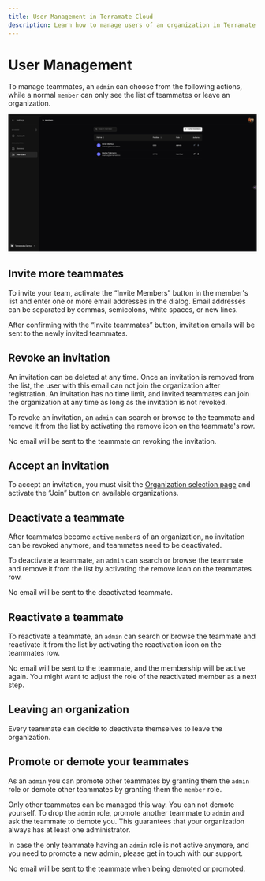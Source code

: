 ```yaml
---
title: User Management in Terramate Cloud
description: Learn how to manage users of an organization in Terramate Cloud.
---
```


# User Management

To manage teammates, an `admin` can choose from the following actions, while a normal `member` can only see the list of teammates or leave an organization.

![Terramate Cloud Organization User Management](../assets/organization-user-management.png "Terramate Cloud Organization User Management")

## Invite more teammates

To invite your team, activate the “Invite Members” button in the member's list and enter one or more email addresses in the dialog. Email addresses can be separated by commas, semicolons, white spaces, or new lines.

After confirming with the “Invite teammates” button, invitation emails will be sent to the newly invited teammates.

## Revoke an invitation

An invitation can be deleted at any time. Once an invitation is removed from the list, the user with this email can not join the organization after registration. An invitation has no time limit, and invited teammates can join the organization at any time as long as the invitation is not revoked.

To revoke an invitation, an `admin` can search or browse to the teammate and remove it from the list by activating the remove icon on the teammate's row.

No email will be sent to the teammate on revoking the invitation.

## Accept an invitation

To accept an invitation, you must visit the [Organization selection page](https://cloud.terramate.io/o) and activate the “Join” button on available organizations.

## Deactivate a teammate

After teammates become `active` `member`s of an organization, no invitation can be revoked anymore, and teammates need to be deactivated.

To deactivate a teammate, an `admin` can search or browse the teammate and remove it from the list by activating the remove icon on the teammates row.

No email will be sent to the deactivated teammate.

## Reactivate a teammate

To reactivate a teammate, an `admin` can search or browse the teammate and reactivate it from the list by activating the reactivation icon on the teammates row.

No email will be sent to the teammate, and the membership will be active again. You might want to adjust the role of the reactivated member as a next step.

## Leaving an organization

Every teammate can decide to deactivate themselves to leave the organization.

## Promote or demote your teammates

As an `admin` you can promote other teammates by granting them the `admin` role or demote other teammates by granting them the `member` role.

Only other teammates can be managed this way. You can not demote yourself. To drop the `admin` role, promote another teammate to `admin` and ask the teammate to demote you. This guarantees that your organization always has at least one administrator.

In case the only teammate having an `admin` role is not active anymore, and you need to promote a new admin, please get in touch with our support.

No email will be sent to the teammate when being demoted or promoted.
